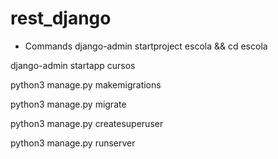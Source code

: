 # rest_django

- Commands
  django-admin startproject escola && cd escola

django-admin startapp cursos

python3 manage.py makemigrations

python3 manage.py migrate

python3 manage.py createsuperuser

python3 manage.py runserver
